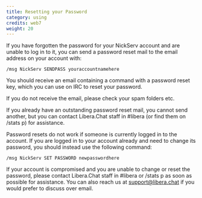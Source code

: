 ```yaml
---
title: Resetting your Password
category: using
credits: web7
weight: 20
---
```


If you have forgotten the password for your NickServ account and are unable to
log in to it, you can send a password reset mail to the email address on your
account with:

```irc
/msg NickServ SENDPASS youraccountnamehere
```

You should receive an email containing a command with a password reset key,
which you can use on IRC to reset your password.

If you do not receive the email, please check your spam folders etc.

If you already have an outstanding password reset mail, you cannot send another,
but you can contact Libera.Chat staff in #libera (or find them on /stats p) for
assistance.

Password resets do not work if someone is currently logged in to the account.
If you are logged in to your account already and need to change its password,
you should instead use the following command:

```irc
/msg NickServ SET PASSWORD newpasswordhere
```

If your account is compromised and you are unable to change or reset the
password, please contact Libera.Chat staff in #libera or /stats p as soon as
possible for assistance. You can also reach us at <support@libera.chat> if you
would prefer to discuss over email.
